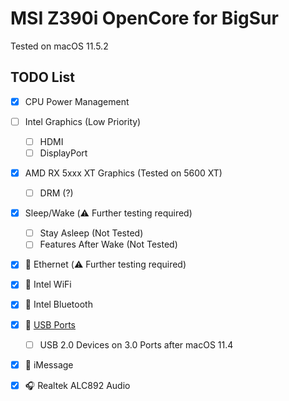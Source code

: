 # MSI Z390i OpenCore for BigSur

Tested on macOS 11.5.2

## TODO List

- [x] CPU Power Management
- [ ] Intel Graphics (Low Priority)
  - [ ] HDMI
  - [ ] DisplayPort
- [x] AMD RX 5xxx XT Graphics (Tested on 5600 XT)
  - [ ] DRM (?)
- [x] Sleep/Wake (⚠️ Further testing required)
  - [ ] Stay Asleep (Not Tested)
  - [ ] Features After Wake (Not Tested)
- [x] 📶 Ethernet (⚠️ Further testing required)
- [x] 📶 Intel WiFi
- [x] 📶 Intel Bluetooth
- [x] 🔌 [USB Ports](USB.png)
  - [ ] USB 2.0 Devices on 3.0 Ports after macOS 11.4
- [x] 💬 iMessage
- [x] 🎧 Realtek ALC892 Audio

